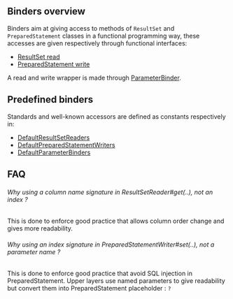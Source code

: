 ## Binders overview

Binders aim at giving access to methods of `ResultSet` and `PreparedStatement` classes in a functional programming way, these accesses are given respectively through functional interfaces:
- [ResultSet read](ResultSetReader.java)
- [PreparedStatement write](PreparedStatementWriter.java)

A read and write wrapper is made through [ParameterBinder](ParameterBinder.java).

## Predefined binders

Standards and well-known accessors are defined as constants respectively in:
 - [DefaultResultSetReaders](DefaultResultSetReaders.java)
 - [DefaultPreparedStatementWriters](DefaultPreparedStatementWriters.java)
 - [DefaultParameterBinders](DefaultParameterBinders.java)

## FAQ

###### Why using a column name signature in ResultSetReader#get(..), not an index ?

This is done to enforce good practice that allows column order change and gives more readability. 

###### Why using an index signature in PreparedStatementWriter#set(..), not a parameter name ?

This is done to enforce good practice that avoid SQL injection in PreparedStatement.
Upper layers use named parameters to give readability but convert them into PreparedStatement placeholder : `?`

